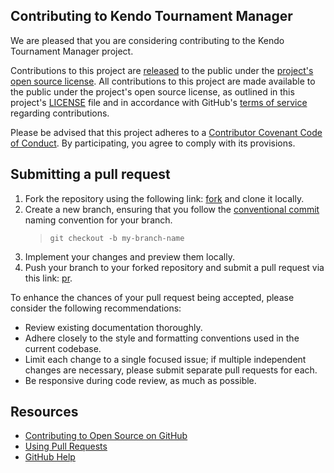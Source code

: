 ## Contributing to Kendo Tournament Manager

[fork]: https://github.com/softwaremagico/KendoTournamentManager/fork

[pr]: https://github.com/softwaremagico/KendoTournamentManager/compare

[cc]: https://www.conventionalcommits.org/en/v1.0.0/#summary


We are pleased that you are considering contributing to the Kendo Tournament Manager project.

Contributions to this project are [released](https://help.github.com/articles/github-terms-of-service/#6-contributions-under-repository-license) to the public
under the [project's open source license](LICENSE).
All contributions to this project are made available to the public under the project's open source license, as outlined in this project's [LICENSE](LICENSE)
file and in accordance with GitHub's [terms of service](https://help.github.com/articles/github-terms-of-service/#6-contributions-under-repository-license)
regarding contributions.

Please be advised that this project adheres to a [Contributor Covenant Code of Conduct](CODE_OF_CONDUCT.md). By participating, you agree to comply with its
provisions.

## Submitting a pull request

1. Fork the repository using the following link: [fork][fork] and clone it locally.
2. Create a new branch, ensuring that you follow the [conventional commit](cc) naming convention for your branch.
   > `git checkout -b my-branch-name`
3. Implement your changes and preview them locally.
4. Push your branch to your forked repository and submit a pull request via this link: [pr][pr].

To enhance the chances of your pull request being accepted, please consider the following recommendations:

- Review existing documentation thoroughly.
- Adhere closely to the style and formatting conventions used in the current codebase.
- Limit each change to a single focused issue; if multiple independent changes are necessary, please submit separate pull requests for each.
- Be responsive during code review, as much as possible.

## Resources

- [Contributing to Open Source on GitHub](https://guides.github.com/activities/contributing-to-open-source/)
- [Using Pull Requests](https://help.github.com/articles/using-pull-requests/)
- [GitHub Help](https://help.github.com)